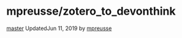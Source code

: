 # mpreusse/zotero\_to\_devonthink

[master]() UpdatedJun 11, 2019 by [mpreusse](https://github.com/mpreusse)

